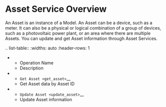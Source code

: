 # Asset Service Overview



An Asset is an instance of a Model. An Asset can be a device, such as a meter. It can also be a physical or logical combination of a group of devices, such as a photovoltaic power plant, or an area where there are multiple Assets. You can update and get Asset information through Asset Services.

.. list-table::
   :widths: auto
   :header-rows: 1

   * - Operation Name
     - Description
   * - `Get Asset <get_asset>`__
     - Get Asset data by Asset ID
   * - `Update Asset <update_asset>`__
     - Update Asset information
 

<!--end-->

